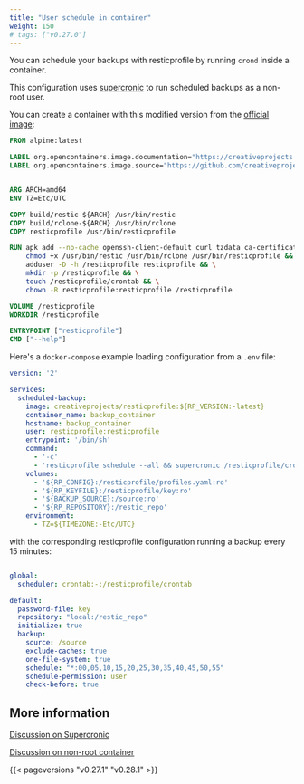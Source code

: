 ```yaml
---
title: "User schedule in container"
weight: 150
# tags: ["v0.27.0"]
---
```



You can schedule your backups with resticprofile by running `crond` inside a container.

This configuration uses [supercronic](https://github.com/aptible/supercronic) to run scheduled backups as a non-root user.

You can create a container with this modified version from the [official image](https://github.com/creativeprojects/resticprofile/blob/master/build/Dockerfile):

```Dockerfile
FROM alpine:latest

LABEL org.opencontainers.image.documentation="https://creativeprojects.github.io/resticprofile/"
LABEL org.opencontainers.image.source="https://github.com/creativeprojects/resticprofile"


ARG ARCH=amd64
ENV TZ=Etc/UTC

COPY build/restic-${ARCH} /usr/bin/restic
COPY build/rclone-${ARCH} /usr/bin/rclone
COPY resticprofile /usr/bin/resticprofile

RUN apk add --no-cache openssh-client-default curl tzdata ca-certificates supercronic && \
    chmod +x /usr/bin/restic /usr/bin/rclone /usr/bin/resticprofile && \
    adduser -D -h /resticprofile resticprofile && \
    mkdir -p /resticprofile && \
    touch /resticprofile/crontab && \
    chown -R resticprofile:resticprofile /resticprofile

VOLUME /resticprofile
WORKDIR /resticprofile

ENTRYPOINT ["resticprofile"]
CMD ["--help"]
```

Here's a `docker-compose` example loading configuration from a `.env` file:

```yaml
version: '2'

services:
  scheduled-backup:
    image: creativeprojects/resticprofile:${RP_VERSION:-latest}
    container_name: backup_container
    hostname: backup_container
    user: resticprofile:resticprofile
    entrypoint: '/bin/sh'
    command:
      - '-c'
      - 'resticprofile schedule --all && supercronic /resticprofile/crontab'
    volumes:
      - '${RP_CONFIG}:/resticprofile/profiles.yaml:ro'
      - '${RP_KEYFILE}:/resticprofile/key:ro'
      - '${BACKUP_SOURCE}:/source:ro'
      - '${RP_REPOSITORY}:/restic_repo'
    environment:
      - TZ=${TIMEZONE:-Etc/UTC}

```

with the corresponding resticprofile configuration running a backup every 15 minutes:

```yaml

global:
  scheduler: crontab:-:/resticprofile/crontab

default:
  password-file: key
  repository: "local:/restic_repo"
  initialize: true
  backup:
    source: /source
    exclude-caches: true
    one-file-system: true
    schedule: "*:00,05,10,15,20,25,30,35,40,45,50,55"
    schedule-permission: user
    check-before: true

```

## More information

[Discussion on Supercronic](https://github.com/creativeprojects/resticprofile/issues/288)

[Discussion on non-root container](https://github.com/creativeprojects/resticprofile/issues/321)


{{< pageversions "v0.27.1" "v0.28.1" >}}
